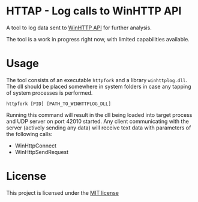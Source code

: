 # HTTAP - Log calls to WinHTTP API

A tool to log data sent to [WinHTTP  API](https://docs.microsoft.com/en-us/windows/desktop/winhttp/about-winhttp) for further analysis.

The tool is a work in progress right now, with limited
capabilities available.

# Usage

The tool consists of an executable `httpfork` and a library `winhttplog.dll`.
The dll should be placed somewhere in system folders in case any tapping
of system processes is performed.

    httpfork [PID] [PATH_TO_WINHTTPLOG_DLL]

Running this command will result in the dll being loaded into target process
and UDP server on port 42010 started. Any client communicating with the
server (actively sending any data) will receive text data with parameters
of the following calls:

* WinHttpConnect
* WinHttpSendRequest

# License

This project is licensed under the [MIT license](LICENSE)
